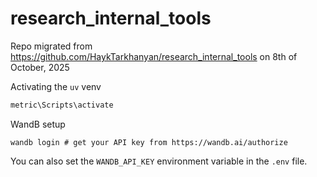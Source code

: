 # research_internal_tools

Repo migrated from https://github.com/HaykTarkhanyan/research_internal_tools on 8th of October, 2025

Activating the `uv` venv

```bash
metric\Scripts\activate
```

WandB setup
```
wandb login # get your API key from https://wandb.ai/authorize
```

You can also set the `WANDB_API_KEY` environment variable in the `.env` file.